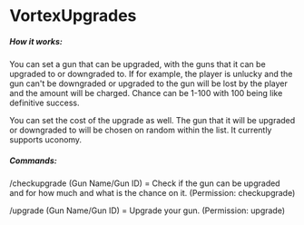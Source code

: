 # VortexUpgrades
##### How it works:
You can set a gun that can be upgraded, with the guns that it can be upgraded to or downgraded to. If for example, the player is unlucky and the gun can't be downgraded or upgraded to the gun will be lost by the player and the amount will be charged. Chance can be 1-100 with 100 being like definitive success.

You can set the cost of the upgrade as well. The gun that it will be upgraded or downgraded to will be chosen on random within the list. It currently supports uconomy.

##### Commands:
/checkupgrade (Gun Name/Gun ID) = Check if the gun can be upgraded and for how much and what is the chance on it. (Permission: checkupgrade)

/upgrade (Gun Name/Gun ID) = Upgrade your gun. (Permission: upgrade)
